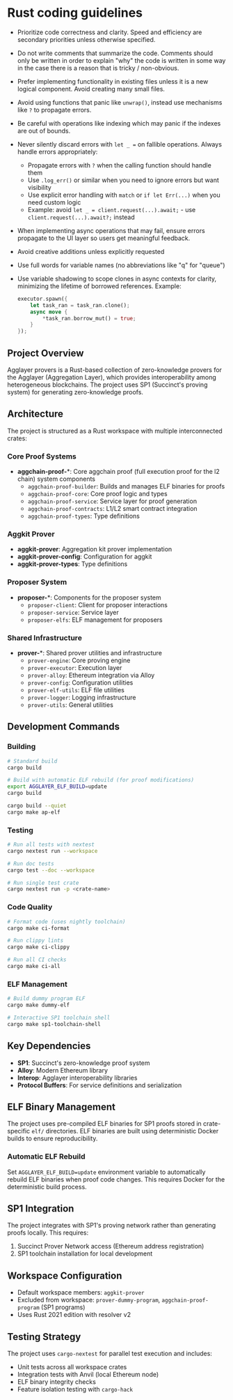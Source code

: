 # Rust coding guidelines

* Prioritize code correctness and clarity. Speed and efficiency are secondary priorities unless otherwise specified.
* Do not write comments that summarize the code. Comments should only be written in order to explain "why" the code is written in some way in the case there is a reason that is tricky / non-obvious.
* Prefer implementing functionality in existing files unless it is a new logical component. Avoid creating many small files.
* Avoid using functions that panic like `unwrap()`, instead use mechanisms like `?` to propagate errors.
* Be careful with operations like indexing which may panic if the indexes are out of bounds.
* Never silently discard errors with `let _ =` on fallible operations. Always handle errors appropriately:
  - Propagate errors with `?` when the calling function should handle them
  - Use `.log_err()` or similar when you need to ignore errors but want visibility
  - Use explicit error handling with `match` or `if let Err(...)` when you need custom logic
  - Example: avoid `let _ = client.request(...).await;` - use `client.request(...).await?;` instead
* When implementing async operations that may fail, ensure errors propagate to the UI layer so users get meaningful feedback.

* Avoid creative additions unless explicitly requested
* Use full words for variable names (no abbreviations like "q" for "queue")
* Use variable shadowing to scope clones in async contexts for clarity, minimizing the lifetime of borrowed references.
  Example:
  ```rust
  executor.spawn({
      let task_ran = task_ran.clone();
      async move {
          *task_ran.borrow_mut() = true;
      }
  });
  ```

## Project Overview

Agglayer provers is a Rust-based collection of zero-knowledge provers for the Agglayer (Aggregation Layer), which provides interoperability among heterogeneous blockchains. The project uses SP1 (Succinct's proving system) for generating zero-knowledge proofs.
## Architecture

The project is structured as a Rust workspace with multiple interconnected crates:

### Core Proof Systems
- **aggchain-proof-***: Core aggchain proof (full execution proof for the l2 chain) system components
  - `aggchain-proof-builder`: Builds and manages ELF binaries for proofs
  - `aggchain-proof-core`: Core proof logic and types
  - `aggchain-proof-service`: Service layer for proof generation
  - `aggchain-proof-contracts`: L1/L2 smart contract integration
  - `aggchain-proof-types`: Type definitions

### Aggkit Prover
- **aggkit-prover**: Aggregation kit prover implementation
- **aggkit-prover-config**: Configuration for aggkit
- **aggkit-prover-types**: Type definitions

### Proposer System
- **proposer-***: Components for the proposer system
  - `proposer-client`: Client for proposer interactions
  - `proposer-service`: Service layer
  - `proposer-elfs`: ELF management for proposers

### Shared Infrastructure
- **prover-***: Shared prover utilities and infrastructure
  - `prover-engine`: Core proving engine
  - `prover-executor`: Execution layer
  - `prover-alloy`: Ethereum integration via Alloy
  - `prover-config`: Configuration utilities
  - `prover-elf-utils`: ELF file utilities
  - `prover-logger`: Logging infrastructure
  - `prover-utils`: General utilities

## Development Commands

### Building
```bash
# Standard build
cargo build

# Build with automatic ELF rebuild (for proof modifications)
export AGGLAYER_ELF_BUILD=update
cargo build

cargo build --quiet
cargo make ap-elf
```

### Testing
```bash
# Run all tests with nextest
cargo nextest run --workspace

# Run doc tests
cargo test --doc --workspace

# Run single test crate
cargo nextest run -p <crate-name>
```

### Code Quality
```bash
# Format code (uses nightly toolchain)
cargo make ci-format

# Run clippy lints
cargo make ci-clippy

# Run all CI checks
cargo make ci-all
```

### ELF Management
```bash
# Build dummy program ELF
cargo make dummy-elf

# Interactive SP1 toolchain shell
cargo make sp1-toolchain-shell
```

## Key Dependencies

- **SP1**: Succinct's zero-knowledge proof system
- **Alloy**: Modern Ethereum library
- **Interop**: Agglayer interoperability libraries
- **Protocol Buffers**: For service definitions and serialization

## ELF Binary Management

The project uses pre-compiled ELF binaries for SP1 proofs stored in crate-specific `elf/` directories. ELF binaries are built using deterministic Docker builds to ensure reproducibility.

### Automatic ELF Rebuild
Set `AGGLAYER_ELF_BUILD=update` environment variable to automatically rebuild ELF binaries when proof code changes. This requires Docker for the deterministic build process.

## SP1 Integration

The project integrates with SP1's proving network rather than generating proofs locally. This requires:
1. Succinct Prover Network access (Ethereum address registration)
2. SP1 toolchain installation for local development

## Workspace Configuration

- Default workspace members: `aggkit-prover`
- Excluded from workspace: `prover-dummy-program`, `aggchain-proof-program` (SP1 programs)
- Uses Rust 2021 edition with resolver v2

## Testing Strategy

The project uses `cargo-nextest` for parallel test execution and includes:
- Unit tests across all workspace crates
- Integration tests with Anvil (local Ethereum node)
- ELF binary integrity checks
- Feature isolation testing with `cargo-hack`

